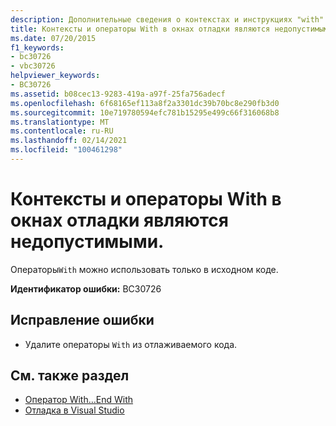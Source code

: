 ```yaml
---
description: Дополнительные сведения о контекстах и инструкциях "with" недопустимы в окнах отладки
title: Контексты и операторы With в окнах отладки являются недопустимыми.
ms.date: 07/20/2015
f1_keywords:
- bc30726
- vbc30726
helpviewer_keywords:
- BC30726
ms.assetid: b08cec13-9283-419a-a97f-25fa756adecf
ms.openlocfilehash: 6f68165ef113a8f2a3301dc39b70bc8e290fb3d0
ms.sourcegitcommit: 10e719780594efc781b15295e499c66f316068b8
ms.translationtype: MT
ms.contentlocale: ru-RU
ms.lasthandoff: 02/14/2021
ms.locfileid: "100461298"
---
```

# <a name="with-contexts-and-statements-are-not-valid-in-debug-windows"></a>Контексты и операторы With в окнах отладки являются недопустимыми.

Операторы`With` можно использовать только в исходном коде.  
  
 **Идентификатор ошибки:** BC30726  
  
## <a name="to-correct-this-error"></a>Исправление ошибки  
  
- Удалите операторы `With` из отлаживаемого кода.  
  
## <a name="see-also"></a>См. также раздел

- [Оператор With…End With](../language-reference/statements/with-end-with-statement.md)
- [Отладка в Visual Studio](/visualstudio/debugger/debugger-feature-tour)
